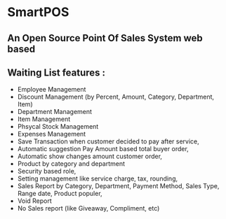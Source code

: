 # SmartPOS
## An Open Source Point Of Sales System web based

## Waiting List features :
- Employee Management
- Discount Management (by Percent, Amount, Category, Department, Item)
- Department Management
- Item Management
- Phsycal Stock Management
- Expenses Management
- Save Transaction when customer decided to pay after service,
- Automatic suggestion Pay Amount based total buyer order,
- Automatic show changes amount customer order,
- Product by category and department
- Security based role,
- Setting management like service charge, tax, rounding,
- Sales Report by Category, Department, Payment Method, Sales Type, Range date, Product populer,
- Void Report
- No Sales report (like Giveaway, Compliment, etc)
